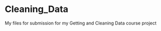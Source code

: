Cleaning_Data
=============

My files for submission for my Getting and Cleaning Data course project
